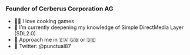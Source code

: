 ### Founder of Cerberus Corporation AG

- 🧑‍🍳 I love cooking games
- 🌱 I’m currently deepening my knowledge of Simple DirectMedia Layer (SDL2.0)
- 💬 Approach me in 🇪🇦 🇬🇧 or 🇩🇪
- 🐥 Twitter: @punctual87

<!--
**jlopezgerboles/jlopezgerboles** is a ✨ _special_ ✨ repository because its `README.md` (this file) appears on your GitHub profile.

Here are some ideas to get you started:

- ♥️ You can support on Github sponsors
- 🔭 I’m currently working on ...
- 🌱 I’m currently learning ...
- 👯 I’m looking to collaborate on ...
- 🤔 I’m looking for help with ...
- 💬 Ask me about ...
- 📫 How to reach me: ...
- ⚡ Fun fact: ...
-->
